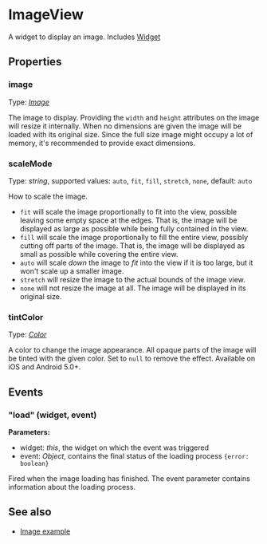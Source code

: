# ImageView

A widget to display an image.
Includes [Widget](Widget.md)

## Properties

### image

Type: *[Image](../types.md#image)*

The image to display. Providing the `width` and `height` attributes on the image will resize it internally. When no dimensions are given the image will be loaded with its original size. Since the full size image might occupy a lot of memory, it's recommended to provide exact dimensions.

### scaleMode

Type: *string*, supported values: `auto`, `fit`, `fill`, `stretch`, `none`, default: `auto`

How to scale the image.

- `fit` will scale the image proportionally to fit into the view, possible leaving some empty space at the edges. That is, the image will be displayed as large as possible while being fully contained in the view.
- `fill` will scale the image proportionally to fill the entire view, possibly cutting off parts of the image. That is, the image will be displayed as small as possible while covering the entire view.
- `auto` will scale *down* the image to *fit* into the view if it is too large, but it won't scale up a smaller image.
- `stretch` will resize the image to the actual bounds of the image view.
- `none` will not resize the image at all. The image will be displayed in its original size.

### tintColor

Type: *[Color](../types.md#color)*

A color to change the image appearance. All opaque parts of the image will be tinted with the given color. Set to `null` to remove the effect. Available on iOS and Android 5.0+.


## Events

### "load" (widget, event)

**Parameters:** 

- widget: *this*, the widget on which the event was triggered
- event: *Object*, contains the final status of the loading process `{error: boolean}`

Fired when the image loading has finished. The event parameter contains information about the loading process.



## See also

- [Image example](https://github.com/eclipsesource/tabris-js/blob/master/examples/image/image.js)

